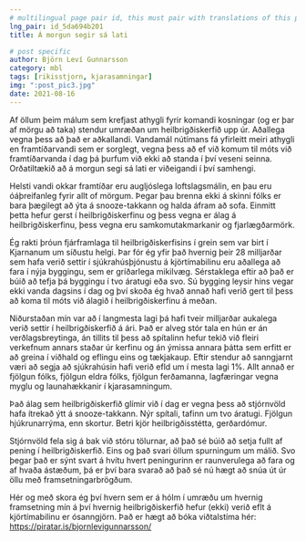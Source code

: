```yaml
---
# multilingual page pair id, this must pair with translations of this page. (This name must be unique)
lng_pair: id_5da694b201
title: Á morgun segir sá lati

# post specific
author: Björn Leví Gunnarsson
category: mbl
tags: [rikisstjorn, kjarasamningar]
img: ":post_pic3.jpg"
date: 2021-08-16
---
```


Af öllum þeim málum sem krefjast athygli fyrir komandi kosningar (og er þar af mörgu að taka) stendur umræðan um heilbrigðiskerfið upp úr. Aðallega vegna þess að það er aðkallandi. Vandamál nútímans fá yfirleitt meiri athygli en framtíðarvandi sem er sorglegt, vegna þess að ef við komum til móts við framtíðarvanda í dag þá þurfum við ekki að standa í því veseni seinna. Orðatiltækið að á morgun segi sá lati er viðeigandi í því samhengi.

Helsti vandi okkar framtíðar eru augljóslega loftslagsmálin, en þau eru óáþreifanleg fyrir allt of mörgum. Þegar þau brenna ekki á skinni fólks er bara þægilegt að ýta á snooze-takkann og halda áfram að sofa. Einmitt þetta hefur gerst í heilbrigðiskerfinu og þess vegna er álag á heilbrigðiskerfinu, þess vegna eru samkomutakmarkanir og fjarlægðarmörk.

Ég rakti þróun fjárframlaga til heilbrigðiskerfisins í grein sem var birt í Kjarnanum um síðustu helgi. Þar fór ég yfir það hvernig þeir 28 milljarðar sem hafa verið settir í sjúkrahúsþjónustu á kjörtímabilinu eru aðallega að fara í nýja byggingu, sem er gríðarlega mikilvæg. Sérstaklega eftir að það er búið að tefja þá byggingu í tvo áratugi eða svo. Sú bygging leysir hins vegar ekki vanda dagsins í dag og því skoða ég hvað annað hafi verið gert til þess að koma til móts við álagið í heilbrigðiskerfinu á meðan. 

Niðurstaðan mín var að í langmesta lagi þá hafi tveir milljarðar aukalega verið settir í heilbrigðiskerfið á ári. Það er alveg stór tala en hún er án verðlagsbreytinga, án tillits til þess að spítalinn hefur tekið við fleiri verkefnum annars staðar úr kerfinu og án ýmissa annara þátta sem erfitt er að greina í viðhald og eflingu eins og tækjakaup. Eftir stendur að sanngjarnt væri að segja að sjúkrahúsin hafi verið efld um í mesta lagi 1%. Allt annað er fjölgun fólks, fjölgun eldra fólks, fjölgun ferðamanna, lagfæringar vegna myglu og launahækkanir í kjarasamningum.

Það álag sem heilbrigðiskerfið glímir við í dag er vegna þess að stjórnvöld hafa ítrekað ýtt á snooze-takkann. Nýr spítali, tafinn um tvo áratugi. Fjölgun hjúkrunarrýma, enn skortur. Betri kjör heilbrigðisstétta, gerðardómur.

Stjórnvöld fela sig á bak við stóru tölurnar, að það sé búið að setja fullt af pening í heilbrigðiskerfið. Eins og það svari öllum spurningum um málið. Svo þegar það er sýnt svart á hvítu hvert peningurinn er raunverulega að fara og af hvaða ástæðum, þá er því bara svarað að það sé nú hægt að snúa út úr öllu með framsetningarbrögðum. 

Hér og með skora ég því hvern sem er á hólm í umræðu um hvernig framsetning mín á því hvernig heilbrigðiskerfið hefur (ekki) verið eflt á kjörtímabilinu er ósanngjörn. Það er hægt að bóka viðtalstíma hér: https://piratar.is/bjornlevigunnarsson/

